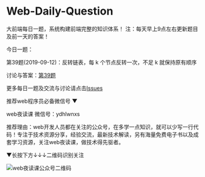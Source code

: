 # Web-Daily-Question
大前端每日一题，系统构建前端完整的知识体系！
注：每天早上9点左右更新题目及前一天的答案！

今日一题：  

第39题(2019-09-12)：反转链表，每 k 个节点反转一次，不足 k 就保持原有顺序

讨论与答案：[第39题](https://github.com/qappleh/Web-Daily-Question/issues/41)
  
更多每日一题及交流与讨论请点击[Issues](https://github.com/qappleh/Web-Daily-Question/issues)

推荐web程序员必备微信号 
▼

web夜读课
微信号：ydhlwnxs

推荐理由：web开发人员都在关注的公众号，在多学一点知识，就可以少写一行代码！专注于技术资源分享，经验交流，最新技术解读，另有海量免费电子书以及成套学习资源，关注web夜读课，做技术得先驱者。

 ▼长按下方↓↓↓二维码识别关注
 
![web夜读课公众号二维码](https://github.com/qappleh/Web-Daily-Question/blob/master/qrcode_for_gh_64b8beeaaf09_344.jpg)
